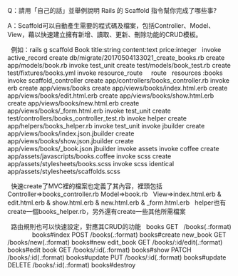 Q：請用「自己的話」並舉例說明 Rails 的 Scaffold 指令幫你完成了哪些事?

A：Scaffold可以自動產生需要的程式碼及檔案，包括Controller、Model、View，藉以快速建立擁有新增、讀取、更新、刪除功能的CRUD模板。
   
   例如：rails g scaffold Book title:string content:text price:integer
   
   invoke  active_record
      create    db/migrate/20170504133021_create_books.rb
      create    app/models/book.rb
      invoke    test_unit
      create      test/models/book_test.rb
      create      test/fixtures/books.yml
      invoke  resource_route
       route    resources :books
      invoke  scaffold_controller
      create    app/controllers/books_controller.rb
      invoke    erb
      create      app/views/books
      create      app/views/books/index.html.erb
      create      app/views/books/edit.html.erb
      create      app/views/books/show.html.erb
      create      app/views/books/new.html.erb
      create      app/views/books/_form.html.erb
      invoke    test_unit
      create      test/controllers/books_controller_test.rb
      invoke    helper
      create      app/helpers/books_helper.rb
      invoke      test_unit
      invoke    jbuilder
      create      app/views/books/index.json.jbuilder
      create      app/views/books/show.json.jbuilder
      create      app/views/books/_book.json.jbuilder
      invoke  assets
      invoke    coffee
      create      app/assets/javascripts/books.coffee
      invoke    scss
      create      app/assets/stylesheets/books.scss
      invoke  scss
   identical    app/assets/stylesheets/scaffolds.scss   
   
   快速create了MVC裡的檔案也定義了其內容，裡頭包括
   Controller=>books_controller.rb
   Model=>book.rb
   View=>index.html.erb & edit.html.erb & show.html.erb & new.html.erb & _form.html.erb
   helper也有create一個books_helper.rb，另外還有create一些其他所需檔案
   
   
   路由規則也可以快速設定，對應其CRUD的功能
   books GET    /books(.:format)               books#index
               POST   /books(.:format)               books#create
      new_book GET    /books/new(.:format)           books#new
     edit_book GET    /books/:id/edit(.:format)      books#edit
          book GET    /books/:id(.:format)           books#show
               PATCH  /books/:id(.:format)           books#update
               PUT    /books/:id(.:format)           books#update
               DELETE /books/:id(.:format)           books#destroy
